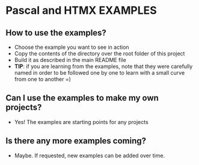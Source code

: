 # Pascal and HTMX EXAMPLES

## How to use the examples?

- Choose the example you want to see in action
- Copy the contents of the directory over the root folder of this project
- Build it as described in the main README file
- **TIP**: if you are learning from the examples, note that they were carefully named in order to be followed one by one to learn with a small curve from one to another =)

## Can I use the examples to make my own projects?

- Yes! The examples are starting points for any projects

## Is there any more examples coming?

- Maybe. If requested, new examples can be added over time.
